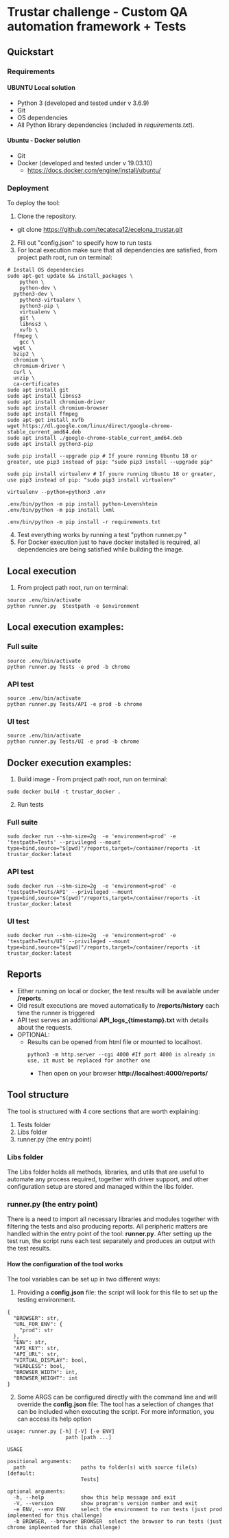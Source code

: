 # Trustar challenge - Custom QA automation framework + Tests


## Quickstart

### Requirements

#### UBUNTU Local solution

- Python 3 (developed and tested under v 3.6.9)
- Git
- OS dependencies
- All Python library dependencies (included in *requirements.txt*).

#### Ubuntu - Docker solution
- Git
- Docker (developed and tested under v 19.03.10)
  - https://docs.docker.com/engine/install/ubuntu/

### Deployment

To deploy the tool:

1. Clone the repository.
  - git clone https://github.com/tecateca12/ecelona_trustar.git
2. Fill out "config.json" to specify how to run tests
3. For local execution make sure that all dependencies are satisfied, from project path root, run on terminal:

```shell
# Install OS dependencies
sudo apt-get update && install_packages \
	python \
	python-dev \
  python3-dev \
	python3-virtualenv \
	python3-pip \
	virtualenv \
	git \
	libnss3 \
	xvfb \
  ffmpeg \
	gcc \
  wget \
  bzip2 \
  chromium \
  chromium-driver \
  curl \
  unzip \
  ca-certificates
sudo apt install git
sudo apt install libnss3
sudo apt install chromium-driver
sudo apt install chromium-browser
sudo apt install ffmpeg
sudo apt-get install xvfb
wget https://dl.google.com/linux/direct/google-chrome-stable_current_amd64.deb
sudo apt install ./google-chrome-stable_current_amd64.deb
sudo apt install python3-pip

sudo pip install --upgrade pip # If youre running Ubuntu 18 or greater, use pip3 instead of pip: "sudo pip3 install --upgrade pip"

sudo pip install virtualenv # If youre running Ubuntu 18 or greater, use pip3 instead of pip: "sudo pip3 install virtualenv"

virtualenv --python=python3 .env

.env/bin/python -m pip install python-Levenshtein
.env/bin/python -m pip install lxml

.env/bin/python -m pip install -r requirements.txt

```
4. Test everything works by running a test "python runner.py <testpath>"
5. For Docker execution just to have docker installed is required, all dependencies are being satisfied while building the image.

## Local execution
1. From project path root, run on terminal:
```shell
source .env/bin/activate
python runner.py  $testpath -e $environment
```
## Local execution examples:

### Full suite
```shell
source .env/bin/activate
python runner.py Tests -e prod -b chrome 
```
### API test
```shell
source .env/bin/activate
python runner.py Tests/API -e prod -b chrome 
```
### UI test
```shell
source .env/bin/activate
python runner.py Tests/UI -e prod -b chrome 
```

## Docker execution examples:
1. Build image - From project path root, run on terminal:
```shell
sudo docker build -t trustar_docker .
```
2. Run tests
### Full suite
```shell
sudo docker run --shm-size=2g  -e 'environment=prod' -e 'testpath=Tests' --privileged --mount type=bind,source="$(pwd)"/reports,target=/container/reports -it trustar_docker:latest
```
### API test
```shell
sudo docker run --shm-size=2g  -e 'environment=prod' -e 'testpath=Tests/API' --privileged --mount type=bind,source="$(pwd)"/reports,target=/container/reports -it trustar_docker:latest
```
### UI test
```shell
sudo docker run --shm-size=2g  -e 'environment=prod' -e 'testpath=Tests/UI' --privileged --mount type=bind,source="$(pwd)"/reports,target=/container/reports -it trustar_docker:latest

```
## Reports
- Either running on local or docker, the test results will be available under **/reports**.
- Old result executions are moved automatically to **/reports/history** each time the runner is triggered
- API test serves an additional **API_logs_{timestamp}.txt** with details about the requests.
- OPTIONAL: 
  - Results can be opened from html file or mounted to localhost.
     ``` shell
    python3 -m http.server --cgi 4000 #If port 4000 is already in use, it must be replaced for another one
    ```
    - Then open on your browser **http://localhost:4000/reports/**

## Tool structure

The tool is structured with 4 core sections that are worth explaining:

1. Tests folder
2. Libs folder
3. runner.py (the entry point)

### Libs folder

The Libs folder holds all methods, libraries, and utils that are useful to automate any process required, together with driver support, and other configuration setup are stored and managed within the libs folder. 

### runner.py (the entry point)

There is a need to import all necessary libraries and modules together with filtering the tests and also producing reports. All peripheric matters are handled within the entry point of the tool: **runner.py**. After setting up the test run, the script runs each test separately and produces an output with the test results.

#### How the configuration of the tool works

The tool variables can be set up in two different ways:

1. Providing a **config.json** file: the script will look for this file to set up the testing environment.
```
{
  "BROWSER": str,
  "URL_FOR_ENV": {
    "prod": str
  },
  "ENV": str,
  "API_KEY": str,
  "API_URL": str,
  "VIRTUAL_DISPLAY": bool,
  "HEADLESS": bool,
  "BROWSER_WIDTH": int,
  "BROWSER_HEIGHT": int
}

```
2. Some ARGS can be configured directly with the command line and will override the **config.json** file: The tool has a selection of changes that can be included when executing the script. For more information, you can access its help option

```shell
usage: runner.py [-h] [-V] [-e ENV]
                   path [path ...]

USAGE

positional arguments:
  path                  paths to folder(s) with source file(s) [default:
                        Tests]

optional arguments:
  -h, --help            show this help message and exit
  -V, --version         show program's version number and exit
  -e ENV, --env ENV     select the environment to run tests (just prod implemented for this challenge)
  -b BROWSER, --browser BROWSER  select the browser to run tests (just chrome impleented for this challenge)

```

